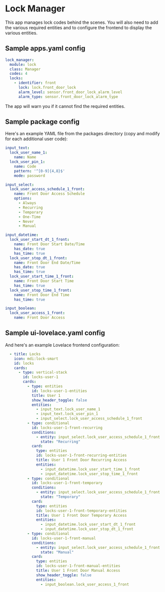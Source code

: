# Lock Manager

This app manages lock codes behind the scenes. You will also need to add the various required entities and to configure the frontend to display the various entities.

## Sample apps.yaml config

```yaml
lock_manager:
  module: lock
  class: Manager
  codes: 4
  locks:
    - identifier: front
      lock: lock.front_door_lock
      alarm_level: sensor.front_door_lock_alarm_level
      alarm_type: sensor.front_door_lock_alarm_type
```

The app will warn you if it cannot find the required entities.

## Sample package config

Here's an example YAML file from the packages directory (copy and modify for each additional user code):

```yaml
input_text:
  lock_user_name_1:
    name: Name
  lock_user_pin_1:
    name: Code
    pattern: '^[0-9]{4,8}$'
    mode: password

input_select:
  lock_user_access_schedule_1_front:
    name: Front Door Access Schedule
    options:
      - Always
      - Recurring
      - Temporary
      - One-Time
      - Never
      - Manual

input_datetime:
  lock_user_start_dt_1_front:
    name: Front Door Start Date/Time
    has_date: true
    has_time: true
  lock_user_stop_dt_1_front:
    name: Front Door End Date/Time
    has_date: true
    has_time: true
  lock_user_start_time_1_front:
    name: Front Door Start Time
    has_time: true
  lock_user_stop_time_1_front:
    name: Front Door End Time
    has_time: true

input_boolean:
  lock_user_access_1_front:
    name: Front Door Access
```

## Sample ui-lovelace.yaml config

And here's an example Lovelace frontend configuration:

```yaml
  - title: Locks
    icon: mdi:lock-smart
    id: locks
    cards:
      - type: vertical-stack
        id: locks-user-1
        cards:
          - type: entities
            id: locks-user-1-entities
            title: User 1
            show_header_toggle: false
            entities:
              - input_text.lock_user_name_1
              - input_text.lock_user_pin_1
              - input_select.lock_user_access_schedule_1_front
          - type: conditional
            id: locks-user-1-front-recurring
            conditions:
              - entity: input_select.lock_user_access_schedule_1_front
                state: "Recurring"
            card:
              type: entities
              id: locks-user-1-front-recurring-entities
              title: User 1 Front Door Recurring Access
              entities:
                - input_datetime.lock_user_start_time_1_front
                - input_datetime.lock_user_stop_time_1_front
          - type: conditional
            id: locks-user-1-front-temporary
            conditions:
              - entity: input_select.lock_user_access_schedule_1_front
                state: "Temporary"
            card:
              type: entities
              id: locks-user-1-front-temporary-entities
              title: User 1 Front Door Temporary Access
              entities:
                - input_datetime.lock_user_start_dt_1_front
                - input_datetime.lock_user_stop_dt_1_front
          - type: conditional
            id: locks-user-1-front-manual
            conditions:
              - entity: input_select.lock_user_access_schedule_1_front
                state: "Manual"
            card:
              type: entities
              id: locks-user-1-front-manual-entities
              title: User 1 Front Door Manual Access
              show_header_toggle: false
              entities:
                - input_boolean.lock_user_access_1_front

```

